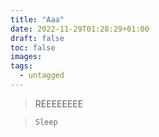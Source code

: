 ```yaml
---
title: "Aaa"
date: 2022-11-29T01:28:29+01:00
draft: false
toc: false
images:
tags:
  - untagged
---
```


> REEEEEEEE

> `Sleep`
